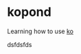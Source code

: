 # kopond
Learning how to use [ko](https://github.com/google/go-containerregistry/tree/master/cmd/ko)

dsfdsfds
